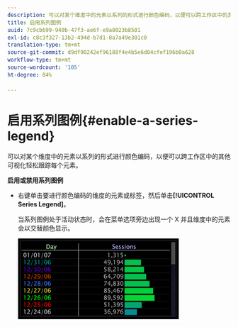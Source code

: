 ```yaml
---
description: 可以对某个维度中的元素以系列的形式进行颜色编码，以便可以跨工作区中的其他可视化轻松跟踪每个元素。
title: 启用系列图例
uuid: 7c9cb699-940b-47f3-ae6f-e9a8023b8501
exl-id: c8c3f327-13b2-494d-b7d1-8a7a49e301c0
translation-type: tm+mt
source-git-commit: d9df90242ef96188f4e4b5e6d04cfef196b0a628
workflow-type: tm+mt
source-wordcount: '105'
ht-degree: 84%

---
```


# 启用系列图例{#enable-a-series-legend}

可以对某个维度中的元素以系列的形式进行颜色编码，以便可以跨工作区中的其他可视化轻松跟踪每个元素。

**启用或禁用系列图例**

* 右键单击要进行颜色编码的维度的元素或标签，然后单击&#x200B;**[!UICONTROL Series Legend]**。

   当系列图例处于活动状态时，会在菜单选项旁边出现一个 X 并且维度中的元素会以交替颜色显示。

   ![](assets/vis_Graph_SeriesLegend.png)
